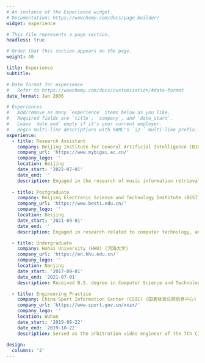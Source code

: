 ```yaml
---
# An instance of the Experience widget.
# Documentation: https://wowchemy.com/docs/page-builder/
widget: experience

# This file represents a page section.
headless: true

# Order that this section appears on the page.
weight: 40

title: Experience
subtitle:

# Date format for experience
#   Refer to https://wowchemy.com/docs/customization/#date-format
date_format: Jan 2006

# Experiences.
#   Add/remove as many `experience` items below as you like.
#   Required fields are `title`, `company`, and `date_start`.
#   Leave `date_end` empty if it's your current employer.
#   Begin multi-line descriptions with YAML's `|2-` multi-line prefix.
experience:
  - title: Research Assistant
    company: Beijing Institute for General Artificial Intelligence (BIGAI) (北京通用人工智能研究院)
    company_url: 'https://www.mybigai.ac.cn/'
    company_logo: ''
    location: Beijing
    date_start: '2022-07-01'
    date_end: ''
    description: Engaged in the research of music information retrieval.
        
  - title: Postgraduate
    company: Beijing Electronic Science and Technology Institute (BESTI) (北京电子科技学院)
    company_url: 'https://www.besti.edu.cn/'
    company_logo: ''
    location: Beijing
    date_start: '2021-09-01'
    date_end: ''
    description: Engaged in research related to computer technology, and the current research interest is computational music aesthetics.

  - title: Undergraduate
    company: Hohai University (HHU) (河海大学) 
    company_url: 'https://en.hhu.edu.cn/'
    company_logo: ''
    location: Nanjing
    date_start: '2017-09-01'
    date_end: '2021-07-01'
    description: Received B.S. degree in Computer Science and Technology.

  - title: Engineering Practice
    company: China Sport Information Center (CSIC) (国家体育总局信息中心)
    company_url: 'https://www.sport.gov.cn/xxzx/'
    company_logo: ''
    location: Wuhan
    date_start: '2019-08-22'
    date_end: '2019-10-22'
    description: Served as the arbitration video engineer of the 7th CISM Military World Games (世界第七届军人运动会).
    
design:
  columns: '2'
---
```

